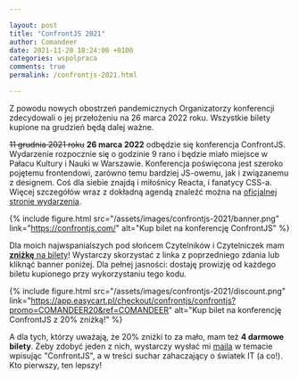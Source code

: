 ```yaml
---

layout: post
title: "ConfrontJS 2021"
author: Comandeer
date: 2021-11-20 18:24:00 +0100
categories: wspolpraca
comments: true
permalink: /confrontjs-2021.html

---
```


<p class="note">Z powodu nowych obostrzeń pandemicznych Organizatorzy konferencji zdecydowali o jej przełożeniu na 26 marca 2022 roku. Wszystkie bilety kupione na grudzień będą dalej ważne.</p>

~~11 grudnia 2021 roku~~ **26 marca 2022** odbędzie się konferencja ConfrontJS. Wydarzenie rozpocznie się o godzinie 9 rano i będzie miało miejsce w Pałacu Kultury i Nauki w Warszawie. Konferencja poświęcona jest szeroko pojętemu frontendowi, zarówno temu bardziej JS-owemu, jak i związanemu z designem. Coś dla siebie znajdą i miłośnicy Reacta, i fanatycy CSS-a. Więcej szczegółów wraz z dokładną agendą znaleźć można na [oficjalnej stronie wydarzenia](https://confrontjs.com/).

{% include figure.html src="/assets/images/confrontjs-2021/banner.png" link="https://confrontjs.com/" alt="Kup bilet na konferencję ConfrontJS" %}

Dla moich najwspanialszych pod słońcem Czytelników i Czytelniczek mam [**zniżkę** na bilety](https://app.easycart.pl/checkout/confrontjs/confrontjs?promo=COMANDEER20&ref=COMANDEER)! Wystarczy skorzystać z linka z poprzedniego zdania lub kliknąć banner poniżej. Dla pełnej jasności: dostaję prowizję od każdego biletu kupionego przy wykorzystaniu tego kodu.

{% include figure.html src="/assets/images/confrontjs-2021/discount.png" link="https://app.easycart.pl/checkout/confrontjs/confrontjs?promo=COMANDEER20&ref=COMANDEER" alt="Kup bilet na konferencję ConfrontJS z 20% zniżką!" %}

A dla tych, którzy uważają, że 20% zniżki to za mało, mam też **4 darmowe bilety**. Żeby zdobyć jeden z nich, wystarczy wysłać mi [maila](mailto:comandeer@comandeer.pl?subject=ConfrontJS) w temacie wpisując "ConfrontJS", a w treści suchar zahaczający o światek IT (a co!). Kto pierwszy, ten lepszy!
